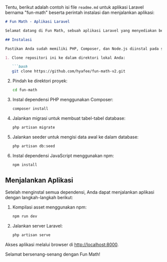 Tentu, berikut adalah contoh isi file `readme.md` untuk aplikasi Laravel bernama "fun-math" beserta perintah instalasi dan menjalankan aplikasi:

```markdown
# Fun Math - Aplikasi Laravel

Selamat datang di Fun Math, sebuah aplikasi Laravel yang menyediakan berbagai fitur matematika yang menyenangkan!

## Instalasi

Pastikan Anda sudah memiliki PHP, Composer, dan Node.js diinstal pada sistem Anda sebelum melanjutkan.

1. Clone repositori ini ke dalam direktori lokal Anda:

   ```bash
   git clone https://github.com/hyafee/fun-math-v2.git
   ```

2. Pindah ke direktori proyek:

   ```bash
   cd fun-math
   ```

3. Instal dependensi PHP menggunakan Composer:

   ```bash
   composer install
   ```

4. Jalankan migrasi untuk membuat tabel-tabel database:

   ```bash
   php artisan migrate
   ```

5. Jalankan seeder untuk mengisi data awal ke dalam database:

   ```bash
   php artisan db:seed
   ```

6. Instal dependensi JavaScript menggunakan npm:

   ```bash
   npm install
   ```

## Menjalankan Aplikasi

Setelah menginstal semua dependensi, Anda dapat menjalankan aplikasi dengan langkah-langkah berikut:

1. Kompilasi asset menggunakan npm:

   ```bash
   npm run dev
   ```

2. Jalankan server Laravel:

   ```bash
   php artisan serve
   ```

Akses aplikasi melalui browser di [http://localhost:8000](http://localhost:8000).

Selamat bersenang-senang dengan Fun Math!
```
